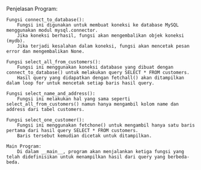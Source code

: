 Penjelasan Program:

    Fungsi connect_to_database():
        Fungsi ini digunakan untuk membuat koneksi ke database MySQL menggunakan modul mysql.connector.
        Jika koneksi berhasil, fungsi akan mengembalikan objek koneksi (mydb).
        Jika terjadi kesalahan dalam koneksi, fungsi akan mencetak pesan error dan mengembalikan None.

    Fungsi select_all_from_customers():
        Fungsi ini menggunakan koneksi database yang dibuat dengan connect_to_database() untuk melakukan query SELECT * FROM customers.
        Hasil query yang didapatkan dengan fetchall() akan ditampilkan dalam loop for untuk mencetak setiap baris hasil query.

    Fungsi select_name_and_address():
        Fungsi ini melakukan hal yang sama seperti select_all_from_customers() namun hanya mengambil kolom name dan address dari tabel customers.

    Fungsi select_one_customer():
        Fungsi ini menggunakan fetchone() untuk mengambil hanya satu baris pertama dari hasil query SELECT * FROM customers.
        Baris tersebut kemudian dicetak untuk ditampilkan.

    Main Program:
        Di dalam __main__, program akan menjalankan ketiga fungsi yang telah didefinisikan untuk menampilkan hasil dari query yang berbeda-beda.